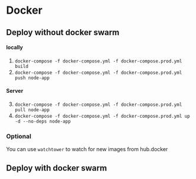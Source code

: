 # Docker

## Deploy without docker swarm

#### locally

1. `docker-compose -f docker-compose.yml -f docker-compose.prod.yml build`
2. `docker-compose -f docker-compose.yml -f docker-compose.prod.yml push node-app`

#### Server

3. `docker-compose -f docker-compose.yml -f docker-compose.prod.yml pull node-app`
4. `docker-compose -f docker-compose.yml -f docker-compose.prod.yml up -d --no-deps node-app`

### Optional

You can use `watchtower` to watch for new images from hub.docker

## Deploy with docker swarm
